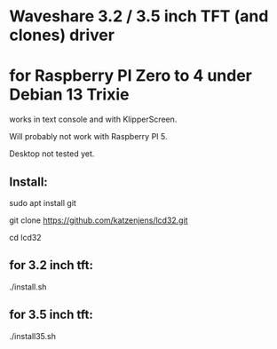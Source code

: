 # Waveshare 3.2 / 3.5 inch TFT (and clones) driver 
# for Raspberry PI Zero to 4 under Debian 13 Trixie
works in text console and with KlipperScreen.

Will probably not work with Raspberry PI 5.

Desktop not tested yet.

## Install:

sudo apt install git

git clone https://github.com/katzenjens/lcd32.git

cd lcd32
## for 3.2 inch tft:
./install.sh

## for 3.5 inch tft:
./install35.sh
